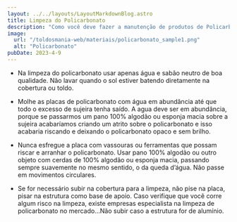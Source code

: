 ```yaml
---
layout: ../../layouts/LayoutMarkdownBlog.astro
title: Limpeza do Policarbonato
description: "Como você deve fazer a manutenção de produtos de Policarbonato"
image:
  url: "/toldosmania-web/materiais/policarbonato_sample1.png"
  alt: "Policarbonato"
pubDate: 2023-4-9
---
```


- Na limpeza do policarbonato usar apenas água e sabão neutro de boa qualidade. Não lavar quando o sol estiver batendo diretamente na cobertura ou toldo.

- Molhe as placas de policarbonato com água em abundância até que todo o excesso de sujeira tenha saído. A agua deve ser em abundância, porque se passarmos um pano 100% algodão ou esponja macia sobre a sujeira acabaríamos criando um atrito sobre o policarbonato e isso acabaria riscando e deixando o policarbonato opaco e sem brilho.

- Nunca esfregue a placa com vassouras ou ferramentas que possam riscar e arranhar o policarbonato. Usar pano 100% algodão ou outro objeto com cerdas de 100% algodão ou esponja macia, passando sempre suavemente no mesmo sentido, o da queda d’água. Não passe em movimentos circulares.

- Se for necessário subir na cobertura para a limpeza, não pise na placa, pisar na estrutura como base de apoio. Caso verifique que você corre algum risco na limpeza, existe empresas especialista na limpeza de policarbonato no mercado...Não subir caso a estrutura for de alumínio.